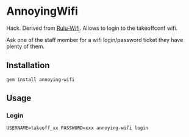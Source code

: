 # AnnoyingWifi

Hack. Derived from [Rulu-Wifi](https://github.com/mcansky/RuLu-Wifi).
Allows to login to the takeoffconf wifi.

Ask one of the staff member for a wifi login/password ticket they have
plenty of them.

## Installation

    gem install annoying-wifi

## Usage

### Login

    USERNAME=takeoff_xx PASSWORD=xxx annoying-wifi login

